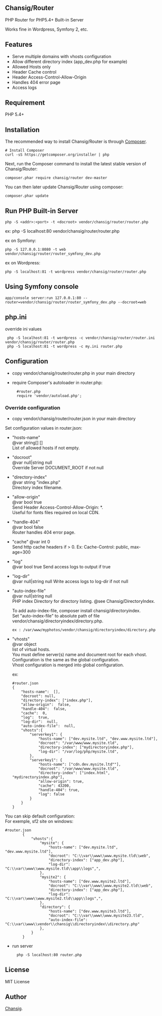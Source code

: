 Chansig/Router
--------------

PHP Router for PHP5.4+ Built-in Server

Works fine in Wordpress, Symfony 2, etc.


## Features

- Serve multiple domains with vhosts configuration
- Allow different directory index (app_dev.php for example)
- Allowed Hosts only
- Header Cache control
- Header Access-Control-Allow-Origin
- Handles 404 error page
- Access logs

## Requirement

PHP 5.4+

##  Installation

The recommended way to install Chansig/Router is through
[Composer](http://getcomposer.org).


    # Install Composer
    curl -sS https://getcomposer.org/installer | php


Next, run the Composer command to install the latest stable version of Chansig/Router:

    composer.phar require chansig/router dev-master

You can then later update Chansig/Router using composer:

    composer.phar update

## Run PHP Built-in Server

    php -S <addr>:<port> -t <docroot> vendor/chansig/router/router.php

ex:
    php -S localhost:80 vendor/chansig/router/router.php

ex on Symfony:

    php -S 127.0.0.1:8080 -t web vendor/chansig/router/router_symfony_dev.php
  
ex on Wordpress:

    php -S localhost:81 -t wordpress vendor/chansig/router/router.php

## Using Symfony console

    app/console server:run 127.0.0.1:80 --router=vendor/chansig/router/router_symfony_dev.php --docroot=web
    
## php.ini

override ini values

     php -S localhost:81 -t wordpress -c vendor/chansig/router/router.ini vendor/chansig/router/router.php
     php -S localhost:81 -t wordpress -c my.ini router.php

## Configuration

- copy vendor/chansig/router/router.php in your main directory
- require Composer's autoloader in router.php:

        #router.php
        require 'vendor/autoload.php';
        

### Override configuration

- copy vendor/chansig/router/router.json in your main directory

Set configuration values in router.json:

       
-   "hosts-name"  
    @var string[] []  
    List of allowed hosts if not empty.


-   "docroot"  
    @var null|string null  
    Override Server DOCUMENT_ROOT if not null  


-   "directory-index"  
    @var string "index.php"  
    Directory index filename.


-  "allow-origin"  
    @var bool true  
    Send Header Access-Control-Allow-Origin: *.  
    Useful for fonts files required on local CDN.  
        

-   "handle-404"  
    @var bool false  
    Router handles 404 error page.  
    

-   "cache"
    @var int 0  
    Send http cache headers if > 0. Ex: Cache-Control: public, max-age=300  


-   "log"  
    @var bool true
    Send access logs to output if true
    

-   "log-dir"  
    @var null|string  null
    Write access logs to log-dir if not null  
        

-   "auto-index-file"  
    @var null|string  null  
    PHP index Directory for directory listing. @see Chansig/DirectoryIndex.  
    
    To add auto-index-file, composer install chansig/directoryindex.  
    Set "auto-index-file" to absolute path of file vendor/chansig/directoryindex/directory.php.  
    
        ex : /var/www/myphotos/vendor/chansig/directoryindex/directory.php  


-   "vhosts"  
    @var object  
    list of virtual hosts.  
    You must define server(s) name and document root for each vhost.  
    Configuration is the same as the global configuration.  
    Vhost configuration is merged into global configuration.  
    
    ex:  
        
        #router.json
        {
            "hosts-name":  [],
            "docroot": null,
            "directory-index": ["index.php"],
            "allow-origin":  false,
            "handle-404":  false,
            "cache":  0,
            "log":  true,
            "log-dir":  null,
            "auto-index-file":  null,
            "vhosts":{
                "serverkey1": {
                    "hosts-name": ["dev.mysite.ltd", "dev.www.mysite.ltd"],
                    "docroot": "/var/www/www.mysite.tld",
                    "directory-index": ["mydirectoryindex.php"],
                    "log-dir": "/var/log/php/mysite.ltd",
                },
                "serverkey1": {
                    "hosts-name": ["cdn.dev.mysite.ltd""],
                    "docroot": "/var/www/www.mysite.tld",
                    "directory-index": ["index.html", "mydirectoryindex.php"],
                    "allow-origin": true,
                    "cache": 43200,
                    "handle-404": true,
                    "log": false
                }
            }
        }
        
You can skip default configuration:  
For exemple, sf2 site on windows:

    #router.json
            {
                "vhosts":{
                    "mysite": {
                        "hosts-name": ["dev.mysite.ltd", "dev.www.mysite.ltd"],
                        "docroot": "C:\\var\\www\\www.mysite.tld\\web",
                        "directory-index": ["app_dev.php"],
                        "log-dir": "C:\\var\\www\\www.mysite.tld\\app\\logs",",
                    },
                    "mysite2": {
                        "hosts-name": ["dev.www.mysite2.ltd"],
                        "docroot": "C:\\var\\www\\www.mysite2.tld\\web",
                        "directory-index": ["app_dev.php"],
                        "log-dir": "C:\\var\\www\\www.mysite2.tld\\app\\logs",",
                    },
                    "directory": {
                        "hosts-name": ["dev.www.mysite3.ltd"],
                        "docroot": "C:\\var\\www\\www.mysite23.tld",
                        "auto-index-file": "C:\\var\\www\\vendor\\chansig\\directoryindex\\directory.php"
                    },
                }
            }
        
- run server

        php -S localhost:80 router.php

## License

MIT License

## Author

[Chansig](https://github.com/Chansig).